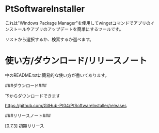 # PtSoftwareInstaller

これは"Windows Package Manager"を使用してwingetコマンドでアプリのインストールやアプリのアップデートを簡単にするツールです。

リストから選択するか、検索するか選べます。

# 使い方/ダウンロード/リリースノート

中のREADME.txtに簡易的な使い方が書いてあります。

###ダウンロード###

下からダウンロードできます

https://github.com/GitHub-Pt04/PtSoftwareInstaller/releases


###リリースノート###

[0.7.3] 初期リリース
